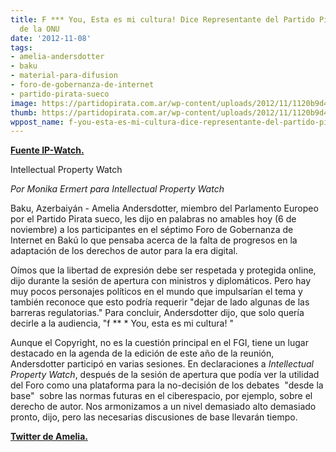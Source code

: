 ```yaml
---
title: F *** You, Esta es mi cultura! Dice Representante del Partido Pirata en reunión
  de la ONU
date: '2012-11-08'
tags:
- amelia-andersdotter
- baku
- material-para-difusion
- foro-de-gobernanza-de-internet
- partido-pirata-sueco
image: https://partidopirata.com.ar/wp-content/uploads/2012/11/1120b9d4b9123caaea837d20f18024ab_reasonably_small.jpeg
thumb: https://partidopirata.com.ar/wp-content/uploads/2012/11/1120b9d4b9123caaea837d20f18024ab_reasonably_small-115x115.jpeg
wppost_name: f-you-esta-es-mi-cultura-dice-representante-del-partido-pirata-en-reunion-de-la-onu
---
```


<strong><a href="http://www.ip-watch.org/2012/11/07/f-you-this-is-my-culture-pirate-party-rep-tells-un-meeting/" target="_blank">Fuente IP-Watch.</a></strong>

Intellectual Property Watch

<em>Por Monika Ermert para Intellectual Property Watch</em>

Baku, Azerbaiyán - Amelia Andersdotter, miembro del Parlamento Europeo por el Partido Pirata sueco, les dijo en palabras no amables hoy (6 de noviembre) a los participantes en el séptimo Foro de Gobernanza de Internet en Bakú lo que pensaba acerca de la falta de progresos en la adaptación de los derechos de autor para la era digital.

Oímos que la libertad de expresión debe ser respetada y protegida online, dijo durante la sesión de apertura con ministros y diplomáticos. Pero hay muy pocos personajes políticos en el mundo que impulsarían el tema y también reconoce que esto podría requerir "dejar de lado algunas de las barreras regulatorias." Para concluir, Andersdotter dijo, que solo quería decirle a la audiencia, "f ** * You, esta es mi cultura! "

Aunque el Copyright, no es la cuestión principal en el FGI, tiene un lugar destacado en la agenda de la edición de este año de la reunión, Andersdotter participó en varias sesiones. En declaraciones a <em>Intellectual Property Watch</em>, después de la sesión de apertura que podía ver la utilidad del Foro como una plataforma para la no-decisión de los debates  "desde la base"  sobre las normas futuras en el ciberespacio, por ejemplo, sobre el derecho de autor. Nos armonizamos a un nivel demasiado alto demasiado pronto, dijo, pero las necesarias discusiones de base llevarán tiempo.

<strong><a href="https://twitter.com/teirdes" target="_blank">Twitter de Amelia.</a></strong>
